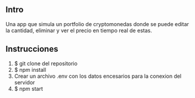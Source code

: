 ## Intro

Una app que simula un portfolio de cryptomonedas donde se puede editar la cantidad, eliminar y ver el precio en tiempo real de estas.

## Instrucciones

1. $ git clone del repositorio
2. $ npm install
3. Crear un archivo .env con los datos encesarios para la conexion del servidor
4. $ npm start

